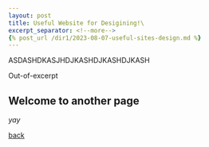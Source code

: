 ```yaml
---
layout: post
title: Useful Website for Desigining!\
excerpt_separator: <!--more-->
{% post_url /dir1/2023-08-07-useful-sites-design.md %}
---
```


ASDASHDKASJHDJKASHDJKASHDJKASH 

<!--more-->
Out-of-excerpt

## Welcome to another page

_yay_

[back](./)
